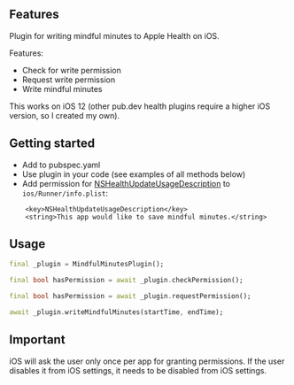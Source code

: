 ## Features

Plugin for writing mindful minutes to Apple Health on iOS.

Features:
* Check for write permission
* Request write permission
* Write mindful minutes

This works on iOS 12 (other pub.dev health plugins require a higher iOS version, so I created my own).

## Getting started

* Add to pubspec.yaml
* Use plugin in your code (see examples of all methods below)
* Add permission for [NSHealthUpdateUsageDescription](https://developer.apple.com/documentation/bundleresources/information_property_list/nshealthupdateusagedescription) to `ios/Runner/info.plist`:

```
	<key>NSHealthUpdateUsageDescription</key>
	<string>This app would like to save mindful minutes.</string>
```

## Usage

```dart
final _plugin = MindfulMinutesPlugin();

final bool hasPermission = await _plugin.checkPermission();

final bool hasPermission = await _plugin.requestPermission();

await _plugin.writeMindfulMinutes(startTime, endTime);
```

## Important

iOS will ask the user only once per app for granting permissions. If the user disables it from iOS settings, it needs to be disabled from iOS settings.
